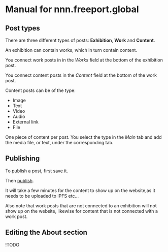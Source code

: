 # Manual for nnn.freeport.global

## Post types

There are three different types of posts: **Exhibition**, **Work** and **Content**.

An exhibition can contain works, which in turn contain content.

You connect work posts in in the _Works_ field at the bottom of the exhibition post.

You connect content posts in the _Content_ field at the bottom of the work post.

Content posts can be of the type:

- Image
- Text
- Video
- Audio
- External link
- File

One piece of content per post. You select the type in the _Main_ tab and add the media file, or text, under the corresponding tab.

## Publishing

To publish a post, first [save it](https://i.imgur.com/esld935.png).

Then [publish](https://i.imgur.com/KG9OX3g.png).

It will take a few minutes for the content to show up on the website,as it needs to be uploaded to IPFS etc...

Also note that work posts that are not connected to an exhibition will not show up on the website, likewise for content that is not connected with a work post.

## Editing the About section

!TODO
